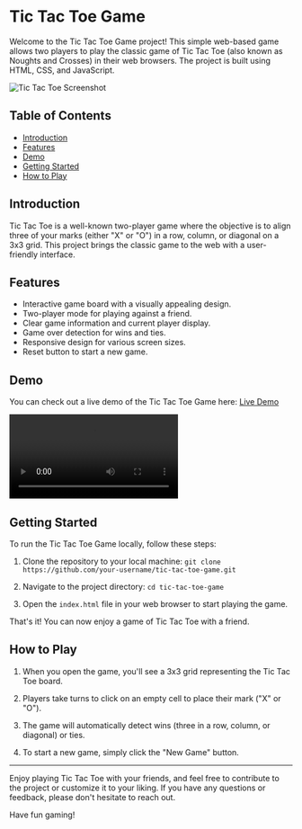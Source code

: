 # Tic Tac Toe Game

Welcome to the Tic Tac Toe Game project! This simple web-based game allows two players to play the classic game of Tic Tac Toe (also known as Noughts and Crosses) in their web browsers. The project is built using HTML, CSS, and JavaScript.

![Tic Tac Toe Screenshot](![screenshot1](image.png))

## Table of Contents

- [Introduction](#introduction)
- [Features](#features)
- [Demo](#demo)
- [Getting Started](#getting-started)
- [How to Play](#how-to-play)

## Introduction

Tic Tac Toe is a well-known two-player game where the objective is to align three of your marks (either "X" or "O") in a row, column, or diagonal on a 3x3 grid. This project brings the classic game to the web with a user-friendly interface.

## Features

- Interactive game board with a visually appealing design.
- Two-player mode for playing against a friend.
- Clear game information and current player display.
- Game over detection for wins and ties.
- Responsive design for various screen sizes.
- Reset button to start a new game.

## Demo

You can check out a live demo of the Tic Tac Toe Game here: [Live Demo](https://tic-tac-toe-naman-anand.netlify.app/)

![Tic Tac Toe Demo](/Screen%20Recording%202023-10-07%20at%201.13.12 PM.mov)

## Getting Started

To run the Tic Tac Toe Game locally, follow these steps:

1. Clone the repository to your local machine: `git clone https://github.com/your-username/tic-tac-toe-game.git`

2. Navigate to the project directory: `cd tic-tac-toe-game`

3. Open the `index.html` file in your web browser to start playing the game.

That's it! You can now enjoy a game of Tic Tac Toe with a friend.

## How to Play

1. When you open the game, you'll see a 3x3 grid representing the Tic Tac Toe board.

2. Players take turns to click on an empty cell to place their mark ("X" or "O").

3. The game will automatically detect wins (three in a row, column, or diagonal) or ties.

4. To start a new game, simply click the "New Game" button.

---

Enjoy playing Tic Tac Toe with your friends, and feel free to contribute to the project or customize it to your liking. If you have any questions or feedback, please don't hesitate to reach out.

Have fun gaming!
